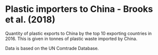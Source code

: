# Plastic importers to China - Brooks et al. (2018)

Quantity of plastic exports to China by the top 10 exporting countries in 2016. This is given in tonnes of plastic waste imported by China.

Data is based on the UN Comtrade Database.